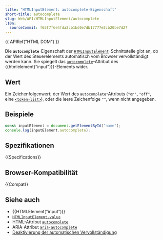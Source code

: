 ```yaml
---
title: "HTMLInputElement: autocomplete-Eigenschaft"
short-title: autocomplete
slug: Web/API/HTMLInputElement/autocomplete
l10n:
  sourceCommit: f65f7f6e4fda2cb1bd0e7db17777e2cb20be7d27
---
```


{{ APIRef("HTML DOM") }}

Die **`autocomplete`**-Eigenschaft der [`HTMLInputElement`](/de/docs/Web/API/HTMLInputElement)-Schnittstelle gibt an, ob der Wert des Steuerelements automatisch vom Browser vervollständigt werden kann. Sie spiegelt das [`autocomplete`](/de/docs/Web/HTML/Attributes/autocomplete)-Attribut des {{htmlelement("input")}}-Elements wider.

## Wert

Ein Zeichenfolgenwert; der Wert des `autocomplete`-Attributs (`"on"`, `"off"`, eine [`<token-list>`](/de/docs/Web/HTML/Attributes/autocomplete#token_list_tokens)), oder die leere Zeichenfolge `""`, wenn nicht angegeben.

## Beispiele

```js
const inputElement = document.getElementById("name");
console.log(inputElement.autocomplete);
```

## Spezifikationen

{{Specifications}}

## Browser-Kompatibilität

{{Compat}}

## Siehe auch

- {{HTMLElement("input")}}
- [`HTMLInputElement.value`](/de/docs/Web/API/HTMLInputElement/value)
- HTML-Attribut [`autocomplete`](/de/docs/Web/HTML/Attributes/autocomplete)
- ARIA-Attribut [`aria-autocomplete`](/de/docs/Web/Accessibility/ARIA/Reference/Attributes/aria-autocomplete)
- [Deaktivierung der automatischen Vervollständigung](/de/docs/Web/Security/Practical_implementation_guides/Turning_off_form_autocompletion)
